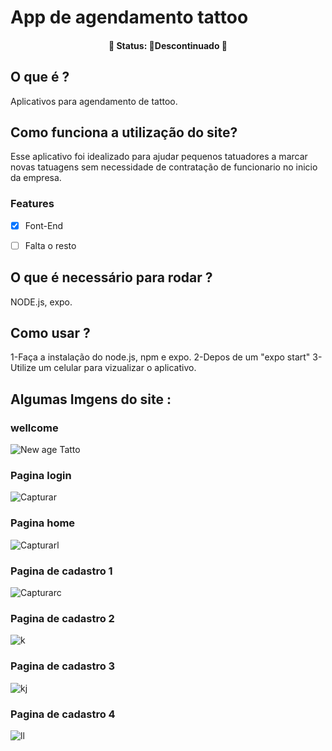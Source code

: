 # App de agendamento tattoo


<h4 align="center"> 
	🚧  Status: 🚫Descontinuado  🚧
</h4>

## O que é ?
Aplicativos para agendamento de tattoo.

## Como funciona a utilização do site?
Esse aplicativo foi idealizado para ajudar pequenos tatuadores a marcar novas tatuagens sem necessidade de contratação de funcionario no inicio da empresa.
 
 ### Features
- [x] Font-End
- [ ] Falta o resto


## O que é necessário para rodar ?
NODE.js, expo.

## Como usar ?
1-Faça a instalação do node.js, npm e expo.
2-Depos de um "expo start"
3-Utilize um celular para vizualizar o aplicativo.

## Algumas Imgens do site :

### wellcome
![New age Tatto](https://user-images.githubusercontent.com/80328167/173208050-c6afa08b-6c30-4531-bb44-35055a3911a4.PNG)

### Pagina login
![Capturar](https://user-images.githubusercontent.com/80328167/173208051-876da9c8-10f0-49f7-8996-6c8fe64cf0da.PNG)
### Pagina home
![Capturarl](https://user-images.githubusercontent.com/80328167/173208054-f8e8d1a3-6d76-4cb4-a404-26ad7826fb7a.PNG)

### Pagina de cadastro 1

![Capturarc](https://user-images.githubusercontent.com/80328167/173208053-c4cd5688-756a-45e1-9213-4efcad12ed96.PNG)
### Pagina de cadastro 2
![k](https://user-images.githubusercontent.com/80328167/173208047-9629dc36-020b-464e-91e7-33023f5a2ea2.PNG)
### Pagina de cadastro 3
![kj](https://user-images.githubusercontent.com/80328167/173208048-d7236980-ba63-4cff-8077-d76dd3a3073b.PNG)
### Pagina de cadastro 4
![ll](https://user-images.githubusercontent.com/80328167/173208049-d33abf65-7e42-45e1-ab16-a24c6990d1e3.PNG)

